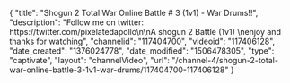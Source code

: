 {
    "title": "Shogun 2 Total War Online Battle # 3 (1v1) - War Drums!!",
    "description": "Follow me on twitter: https:\/\/twitter.com\/pixelatedapollo\n\nA shogun 2 Battle  (1v1) \nenjoy and thanks for watching",
    "channelid": "117404700",
    "videoid": "117406128",
    "date_created": "1376024778",
    "date_modified": "1506478305",
    "type": "captivate",
    "layout": "channelVideo",
    "url": "\/channel-4\/shogun-2-total-war-online-battle-3-1v1-war-drums\/117404700-117406128"
}